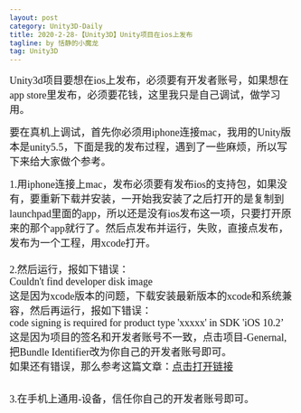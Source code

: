 ```yaml
---
layout: post
category: Unity3D-Daily
title: 2020-2-28-【Unity3D】Unity项目在ios上发布
tagline: by 恬静的小魔龙
tag: Unity3D
---
```



<p><span style="font-family:Microsoft YaHei; font-size:18px">Unity3d项目要想在ios上发布，必须要有开发者账号，如果想在app store里发布，必须要花钱，这里我只是自己调试，做学习用。</span></p>
<p><span style="font-family:Microsoft YaHei; font-size:18px">要在真机上调试，首先你必须用iphone连接mac，我用的Unity版本是unity5.5，下面是我的发布过程，遇到了一些麻烦，所以写下来给大家做个参考。</span></p>
<p></p>
<div><span style="font-family:Microsoft YaHei; font-size:18px">1.用iphone连接上mac，发布必须要有发布ios的支持包，如果没有，要重新下载并安装，一开始我安装了之后打开的是复制到launchpad里面的app，所以还是没有ios发布这一项，只要打开原来的那个app就行了。然后点发布并运行，失败，直接点发布，发布为一个工程，用xcode打开。</span></div>
<div><span style="font-family:Microsoft YaHei; font-size:18px"><img src="http://img.blog.csdn.net/20170124145434352?watermark/2/text/aHR0cDovL2Jsb2cuY3Nkbi5uZXQvcXFfMjYwMTA0OTE=/font/5a6L5L2T/fontsize/400/fill/I0JBQkFCMA==/dissolve/70/gravity/SouthEast" alt=""><br>
</span></div>
<div><span style="font-family:Microsoft YaHei; font-size:18px"><img src="file:///C:/Users/ADMINI~1/AppData/Local/Temp/enhtmlclip/Image.png" alt="" style="height:auto"></span></div>
<div><span style="font-family:Microsoft YaHei; font-size:18px"><br>
</span></div>
<div><span style="font-family:Microsoft YaHei; font-size:18px">2.然后运行，报如下错误：</span></div>
<div><span style="font-family:Microsoft YaHei; font-size:18px"><span style="white-space:pre"></span>Couldn't find developer disk image</span></div>
<div><span style="font-family:Microsoft YaHei; font-size:18px">这是因为xcode版本的问题，下载安装最新版本的xcode和系统兼容，然后再运行，报如下错误：</span></div>
<div style="outline:none; padding:0px">
<div><span style="font-family:Microsoft YaHei; font-size:18px">code signing is required for product type 'xxxxx' in SDK 'iOS 10.2’</span></div>
<div><span style="font-family:Microsoft YaHei; font-size:18px"><span style="white-space:pre"></span>这是因为项目的签名和开发者账号不一致，点击项目-Genernal,把Bundle Identifier改为你自己的开发者账号即可。</span></div>
<div><span style="font-family:Microsoft YaHei; font-size:18px"><img src="http://img.blog.csdn.net/20170124145441510?watermark/2/text/aHR0cDovL2Jsb2cuY3Nkbi5uZXQvcXFfMjYwMTA0OTE=/font/5a6L5L2T/fontsize/400/fill/I0JBQkFCMA==/dissolve/70/gravity/SouthEast" alt=""></span></div>
<div><span style="font-family:Microsoft YaHei; font-size:18px">如果还有错误，那么参考这篇文章：<a target="_blank" target="_blank" href="http://www.cnblogs.com/losedMemory/p/6062968.html">点击打开链接</a></span></div>
<div><br>
</div>
</div>
<p><span style="font-family:Microsoft YaHei; font-size:18px">3.在手机上通用-设备，信任你自己的开发者账号即可。</span></p>
   
</div>







      



            
                                    
            
                                    








               



